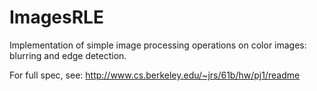 ImagesRLE
=========

Implementation of simple image processing operations on color images: blurring and edge detection.

For full spec, see: http://www.cs.berkeley.edu/~jrs/61b/hw/pj1/readme

